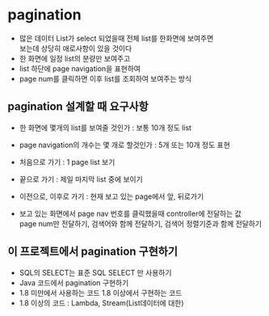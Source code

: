 # pagination
* 많은 데이터 List가 select 되었을때 전체 list를 한화면에 보여주면  
보는데 상당히 애로사항이 있을 것이다
* 한 화면에 일정 list의 분량만 보여주고
* list 하단에 page navigation을 표현하여
* page num를 클릭하면 이후 list를 조회하여 보여주는 방식

## pagination 설계할 때 요구사항
* 한 화면에 몇개의 list를 보여줄 것인가 : 보통 10개 정도 list
* page navigation의 개수는 몇 개로 할것인가 : 5개 또는 10개 정도 표현
* 처음으로 가기 : 1 page list  보기
* 끝으로 가기 : 제일 마지막 list 중에 보이기
* 이전으로, 이후로 가기 : 현재 보고 있는 page에서 앞, 뒤로가기

* 보고 있는 화면에서 page nav 번호를 클릭했을때 controller에 전달하는 값  
page num만 전달하기, 검색어와 함께 전달하기, 검색어 정렬기준과 함께 전달하기

## 이 프로젝트에서 pagination 구현하기
* SQL의 SELECT는 표준 SQL SELECT 만 사용하기
* Java 코드에서 pagination 구현하기
* 1.8 미만에서 사용하는 코드 1.8 이상에서 구현하는 코드
* 1.8 이상의 코드 : Lambda, Stream(List데이터에 대한)


